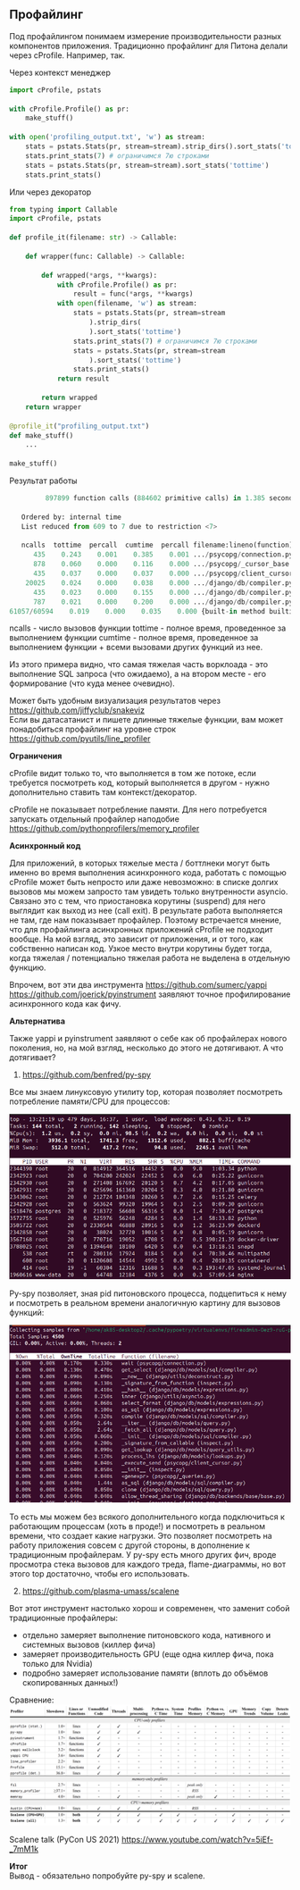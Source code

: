 ## Профайлинг

Под профайлингом понимаем измерение производительности разных компонентов приложения. Традиционно профайлинг для Питона делали через cProfile. Например, так.

Через контекст менеджер
```Python
import cProfile, pstats

with cProfile.Profile() as pr:
	make_stuff()

with open('profiling_output.txt', 'w') as stream:
	stats = pstats.Stats(pr, stream=stream).strip_dirs().sort_stats('tottime')
	stats.print_stats(7) # ограничимся 7ю строками
	stats = pstats.Stats(pr, stream=stream).sort_stats('tottime')
	stats.print_stats()
```

Или через декоратор
```Python
from typing import Callable
import cProfile, pstats

def profile_it(filename: str) -> Callable:

	def wrapper(func: Callable) -> Callable:

		def wrapped(*args, **kwargs):
			with cProfile.Profile() as pr:
				result = func(*args, **kwargs)
			with open(filename, 'w') as stream:
				stats = pstats.Stats(pr, stream=stream
					).strip_dirs(
					).sort_stats('tottime')
				stats.print_stats(7) # ограничимся 7ю строками
				stats = pstats.Stats(pr, stream=stream
					).sort_stats('tottime')
				stats.print_stats()
			return result
			
		return wrapped
	return wrapper

@profile_it("profiling_output.txt")
def make_stuff()
	...

make_stuff()

```

Результат работы
```Python
         897899 function calls (884602 primitive calls) in 1.385 seconds

   Ordered by: internal time
   List reduced from 609 to 7 due to restriction <7>

   ncalls  tottime  percall  cumtime  percall filename:lineno(function)
      435    0.243    0.001    0.385    0.001 .../psycopg/connection.py:386(wait)
      878    0.060    0.000    0.116    0.000 .../psycopg/_cursor_base.py:265(_maybe_prepare_gen)
      435    0.037    0.000    0.037    0.000 .../psycopg/client_cursor.py:48(_execute_send)
    20025    0.024    0.000    0.038    0.000 .../django/db/compiler.py:519(quote_name_unless_alias)
      435    0.023    0.000    0.155    0.000 .../django/db/compiler.py:229(get_select)
      787    0.021    0.000    0.200    0.000 .../django/db/compiler.py:316(_order_by_pairs)
61057/60594    0.019    0.000    0.035    0.000 {built-in method builtins.getattr}
```
ncalls - число вызовов функции
tottime - полное время, проведенное за выполнением функции
cumtime - полное время, проведенное за выполнением функции + всеми вызовами других функций из нее.

Из этого примера видно, что самая тяжелая часть ворклоада - это выполнение SQL запроса (что ожидаемо), а на втором месте - его формирование (что куда менее очевидно).

Может быть удобным визуализация результатов через https://github.com/jiffyclub/snakeviz  
Если вы датасатанист и пишете длинные тяжелые функции, вам может понадобиться профайлинг на уровне строк https://github.com/pyutils/line_profiler


**Ограничения**

cProfile видит только то, что выполняется в том же потоке, если требуется посмотреть код, который выполняется в другом - нужно дополнительно ставить там контекст/декоратор.

cProfile не показывает потребление памяти. Для него потребуется запускать отдельный профайлер наподобие https://github.com/pythonprofilers/memory_profiler 


**Асинхронный код**

Для приложений, в которых тяжелые места / боттлнеки могут быть именно во время выполнения асинхронного кода, работать с помощью cProfile может быть непросто или даже невозможно: в списке долгих вызовов мы можем запросто там увидеть только внутренности asyncio. Связано это с тем, что приостановка корутины (suspend) для него выглядит как выход из нее (call exit). В результате работа выполняется не там, где нам показывает профайлер.
Поэтому встречается мнение, что для профайлинга асинхронных приложений cProfile не подходит вообще. На мой взгляд, это зависит от приложения, и от того, как собственно написан код. Узкое место внутри корутины будет тогда, когда тяжелая / потенциально тяжелая работа не выделена в отдельную функцию.

Впрочем, вот эти два инструмента
https://github.com/sumerc/yappi
https://github.com/joerick/pyinstrument
заявляют точное профилирование асинхронного кода как фичу.


**Альтернатива**

Также yappi и pyinstrument заявляют о себе как об профайлерах нового поколения, но, на мой взгляд, несколько до этого не дотягивают. А что дотягивает? 

1. https://github.com/benfred/py-spy

Все мы знаем линуксовую утилиту top, которая позволяет посмотреть потребление памяти/CPU для процессов:

![58.png](Profiling/58.png)

Py-spy позволяет, зная pid питоновского процесса, подцепиться к нему и посмотреть в реальном времени аналогичную картину для вызовов функций:

![46.png](Profiling/46.png)

То есть мы можем без всякого дополнительного когда подключиться к работающим процессам (хоть в проде!) и посмотреть в реальном времени, что создает какие нагрузки. Это позволяет посмотреть на работу приложения совсем с другой стороны, в дополнение к традиционным профайлерам.
У py-spy есть много других фич, вроде просмотра стека вызовов для каждого треда, flame-диаграммы, но вот этого top достаточно, чтобы его использовать.


2. https://github.com/plasma-umass/scalene

Вот этот инструмент настолько хорош и современен, что заменит собой традиционные профайлеры:
- отдельно замеряет выполнение питоновского кода, нативного и системных вызовов (киллер фича)
- замеряет производительность GPU (еще одна киллер фича, пока только для Nvidia)
- подробно замеряет использование памяти (вплоть до объёмов скопированных данных!)

Сравнение:
![26.png](Profiling/26.png)

Scalene talk (PyCon US 2021)
https://www.youtube.com/watch?v=5iEf-_7mM1k


**Итог**  
Вывод - обязательно попробуйте py-spy и scalene.
